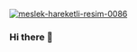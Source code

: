 <a href="https://www.hareketligifler.net/cat-meslekler-48.htm"><img src="https://www.hareketligifler.net/data/media/48/meslek-hareketli-resim-0086.gif" border="0" alt="meslek-hareketli-resim-0086" /></a>


### Hi there 👋

<!--
**BeydaNurPinarbasi/BeydaNurPinarbasi** is a ✨ _special_ ✨ repository because its `README.md` (this file) appears on your GitHub profile.

Here are some ideas to get you started:

- 🔭 I’m currently working on ...
- 🌱 I’m currently learning ...
- 👯 I’m looking to collaborate on ...
- 🤔 I’m looking for help with ...
- 💬 Ask me about ...
- 📫 How to reach me: ...
- 😄 Pronouns: ...
- ⚡ Fun fact: ...
-->
